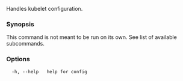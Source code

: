 
Handles kubelet configuration.

### Synopsis

This command is not meant to be run on its own. See list of available subcommands.

### Options

```
  -h, --help   help for config
```

